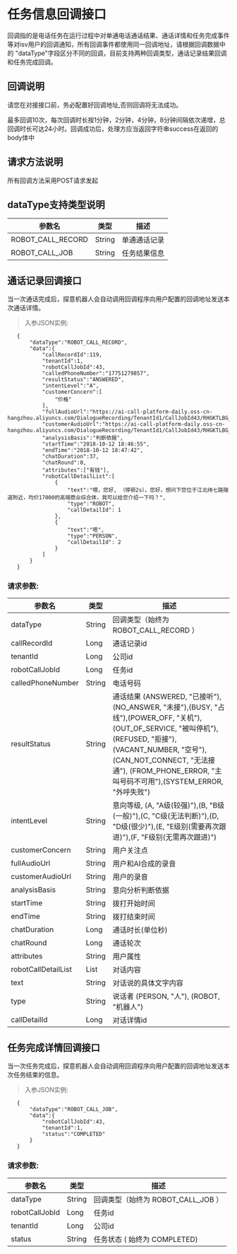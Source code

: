 # 任务信息回调接口
回调指的是电话任务在运行过程中对单通电话通话结果、通话详情和任务完成事件等对isv用户的回调通知，所有回调事件都使用同一回调地址，请根据回调数据中的
"dataType"字段区分不同的回调，目前支持两种回调类型，通话记录结果回调和任务完成回调。

## 回调说明

<aside class="notice">
 请您在对接接口前，务必配置好回调地址,否则回调将无法成功。 
</aside>

最多回调10次，每次回调时长按1分钟，2分钟，4分钟，8分钟间隔依次递增，总回调时长可达24小时。回调成功后，处理方应当返回字符串success在返回的body体中

## 请求方法说明
所有回调方法采用POST请求发起

## dataType支持类型说明
 
 参数名 | 类型  | 描述  
 --------- | ------- | ------ 
  ROBOT_CALL_RECORD| String | 单通通话记录 |
  ROBOT_CALL_JOB| String | 任务结果信息 | 
 
## 通话记录回调接口

当一次通话完成后，探意机器人会自动调用回调程序向用户配置的回调地址发送本次通话详情。

 > 入参JSON实例:

 ```
    {
        "dataType":"ROBOT_CALL_RECORD",
        "data":{
            "callRecordId":119,
            "tenantId":1,
            "robotCallJobId":43,
            "calledPhoneNumber":"17751279857",
            "resultStatus":"ANSWERED",
            "intentLevel":"A",
            "customerConcern":[
                "价格"
            ],
            "fullAudioUrl":"https://ai-call-platform-daily.oss-cn-hangzhou.aliyuncs.com/DialogueRecording/TenantId1/CallJobId43/RHGKTLBG_TaskId_1305203/ai_user.wav",
            "customerAudioUrl":"https://ai-call-platform-daily.oss-cn-hangzhou.aliyuncs.com/DialogueRecording/TenantId1/CallJobId43/RHGKTLBG_TaskId_1305203/user.wav",
            "analysisBasis":"判断依据",
            "startTime":"2018-10-12 18:46:55",
            "endTime":"2018-10-12 18:47:42",
            "chatDuration":37,
            "chatRound":0,
            "attributes":["有钱"],
            "robotCallDetailList":[
                {
                    "text":"喂，您好, （停顿2s），您好，想问下您位于江北纬七路隧道附近，均价17000的高端商业综合体，我可以给您介绍一下吗？",
                    "type":"ROBOT",
                    "callDetailId": 1
                },
                {
                    "text":"嗯",
                    "type":"PERSON",
                    "callDetailId": 2
                }
            ]
        }
    }
 ```

### 请求参数:
 
 参数名 | 类型  | 描述  
 --------- | ------- | ------ 
  dataType| String | 回调类型（始终为 ROBOT_CALL_RECORD ） | 
  callRecordId| Long | 通话记录id | 
  tenantId| Long | 公司id | 
  robotCallJobId| Long | 任务id |
  calledPhoneNumber| String | 电话号码 |
  resultStatus| String | 通话结果 (ANSWERED, "已接听"),(NO_ANSWER, "未接"),(BUSY, "占线"),(POWER_OFF, "关机"),(OUT_OF_SERVICE, "被叫停机"),(REFUSED, "拒接"),(VACANT_NUMBER, "空号"),(CAN_NOT_CONNECT, "无法接通"), (FROM_PHONE_ERROR, "主叫号码不可用"),(SYSTEM_ERROR, "外呼失败") | 
  intentLevel| String | 意向等级, (A, "A级(较强)"),(B, "B级(一般)"),(C, "C级(无法判断)"),(D, "D级(很少)"),(E, "E级别(需要再次跟进)"),(F, "F级别(无需再次跟进)") | 
  customerConcern| String | 用户关注点 |
  fullAudioUrl| String | 用户和AI合成的录音 |
  customerAudioUrl| String | 用户的录音 |
  analysisBasis| String | 意向分析判断依据 |
  startTime| String | 拨打开始时间 |
  endTime| String | 拨打结束时间 |
  chatDuration| Long | 通话时长(单位秒) |
  chatRound| Long | 通话轮次 |
  attributes| String | 用户属性 |
  robotCallDetailList| List | 对话内容 |
  text| String | 对话说的具体文字内容 |
  type| String | 说话者 (PERSON, "人"), (ROBOT, "机器人") |
  callDetailId| Long | 对话详情id |


## 任务完成详情回调接口
 当一次任务完成后，探意机器人会自动调用回调程序向用户配置的回调地址发送本次任务结束的信息。

> 入参JSON实例:
 
 ```
    {
        "dataType":"ROBOT_CALL_JOB",
        "data":{
            "robotCallJobId":43,
            "tenantId":1,
            "status":"COMPLETED"
        }
    }
 ```
 
### 请求参数:
 
 参数名 | 类型  | 描述  
 --------- | ------- | ------ 
  dataType| String | 回调类型（始终为 ROBOT_CALL_JOB ） | 
  robotCallJobId| Long | 任务id | 
  tenantId| Long | 公司id |
  status| String | 任务状态 ( 始终为 COMPLETED) |
